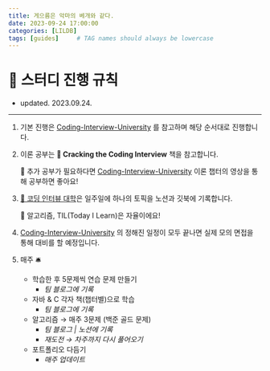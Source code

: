 ```yaml
---
title: 게으름은 악마의 베개와 같다. 
date: 2023-09-24 17:00:00
categories: [LILDB]
tags: [guides]     # TAG names should always be lowercase
---
```


# **🎲 스터디 진행 규칙**

- updated. 2023.09.24. 
---

1. 기본 진행은 [Coding-Interview-University](https://github.com/jwasham/coding-interview-university) 를 참고하며 해당 순서대로 진행합니다.
    
2. 이론 공부는 **📒 Cracking the Coding Interview** 책을 참고합니다.
    
    💬 추가 공부가 필요하다면 [Coding-Interview-University](https://github.com/jwasham/coding-interview-university) 이론 챕터의 영상을 통해 공부하면 좋아요!
    
3. [🏫 코딩 인터뷰 대학](https://www.notion.so/0542121e2d68451da599c536e9ab8372?pvs=21)은 일주일에 하나의 토픽을 노션과 깃북에 기록합니다.
    
    💬 알고리즘, TIL(Today I Learn)은 자율이에요!
    
4. [Coding-Interview-University](https://github.com/jwasham/coding-interview-university/blob/main/translations/README-ko.md) 의 정해진 일정이 모두 끝나면 실제 모의 면접을 통해 대비를 할 예정입니다.
    
    
5. 매주 🛎️
    - 학습한 후 5문제씩 연습 문제 만들기 
      - *팀 블로그에 기록*
    - 자바 & C 각자 책(챕터별)으로 학습
      - *팀 블로그에 기록*
    - 알고리즘 → 매주 3문제 (백준 골드 문제)
      - *팀 블로그 | 노션에 기록*
      - *재도전 → 차주까지 다시 풀어오기*
    - 포트폴리오 다듬기
      - *매주 업데이트*
